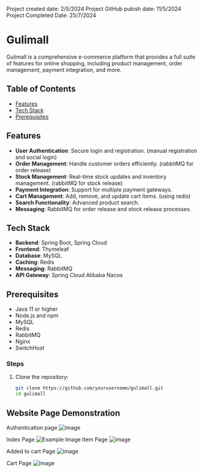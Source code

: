 Project created date: 2/5/2024
Project GitHub pubish date: 11/5/2024
Project Completed Date: 25/7/2024

# Gulimall

Gulimall is a comprehensive e-commerce platform that provides a full suite of features for online shopping, including product management, order management, payment integration, and more.

## Table of Contents

- [Features](#features)
- [Tech Stack](#tech-stack)
- [Prerequisites](#Prerequisites)

## Features

- **User Authentication**: Secure login and registration. (manual registration and social login)
- **Order Management**: Handle customer orders efficiently. (rabbitMQ for order release)
- **Stock Management**: Real-time stock updates and inventory management. (rabbitMQ for stock release)
- **Payment Integration**: Support for multiple payment gateways.
- **Cart Management**: Add, remove, and update cart items. (using redis)
- **Search Functionality**: Advanced product search.
- **Messaging**: RabbitMQ for order release and stock release processes.
  
## Tech Stack

- **Backend**: Spring Boot, Spring Cloud
- **Frontend**: Thymeleaf
- **Database**: MySQL
- **Caching**: Redis
- **Messaging**: RabbitMQ
- **API Gateway**: Spring Cloud Alibaba Nacos

## Prerequisites

- Java 11 or higher
- Node.js and npm
- MySQL
- Redis
- RabbitMQ
- Nginx
- SwitchHost
  
### Steps

1. Clone the repository:
   ```bash
   git clone https://github.com/yourusername/gulimall.git
   cd gulimall

## Website Page Demonstration

Authentication page
![image](https://github.com/user-attachments/assets/f86c6285-fea3-4334-976c-56180877d5c8)

Index Page
![Example Image](https://github.com/Kenny628/gulimall-java-project/blob/main/image/index.png)
Item Page
![image](https://github.com/user-attachments/assets/65d289dc-a61e-4449-a8b9-79229928cbf9)

Added to cart Page
![image](https://github.com/user-attachments/assets/b9f1df95-f8ba-4a72-96a5-40245aada7fb)

Cart Page
![image](https://github.com/user-attachments/assets/c0bf85a2-80e9-4347-9efa-de45a9f43988)


